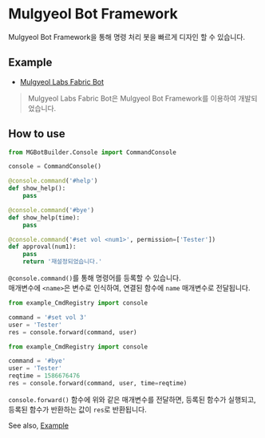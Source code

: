 # Mulgyeol Bot Framework

Mulgyeol Bot Framework을 통해 명령 처리 봇을 빠르게 디자인 할 수 있습니다.

## Example
* [Mulgyeol Labs Fabric Bot](https://gitlab.com/MGYLBot)
> Mulgyeol Labs Fabric Bot은 Mulgyeol Bot Framework를 이용하여 개발되었습니다.

## How to use

```python
from MGBotBuilder.Console import CommandConsole

console = CommandConsole()

@console.command('#help')
def show_help():
    pass

@console.command('#bye')
def show_help(time):
    pass

@console.command('#set vol <num1>', permission=['Tester'])
def approval(num1):
    pass
    return '재설정되었습니다.'
```

`@console.command()`를 통해 명령어를 등록할 수 있습니다.  
매개변수에 `<name>`은 변수로 인식하여, 연결된 함수에 `name` 매개변수로 전달됩니다.

```python
from example_CmdRegistry import console

command = '#set vol 3'
user = 'Tester'
res = console.forward(command, user)
```

```python
from example_CmdRegistry import console

command = '#bye'
user = 'Tester'
reqtime = 1586676476
res = console.forward(command, user, time=reqtime)
```

`console.forward()` 함수에 위와 같은 매개변수를 전달하면, 등록된 함수가 실행되고, 등록된 함수가 반환하는 값이 `res`로 반환됩니다.

See also, [Example](example_CmdRegistry.py)
